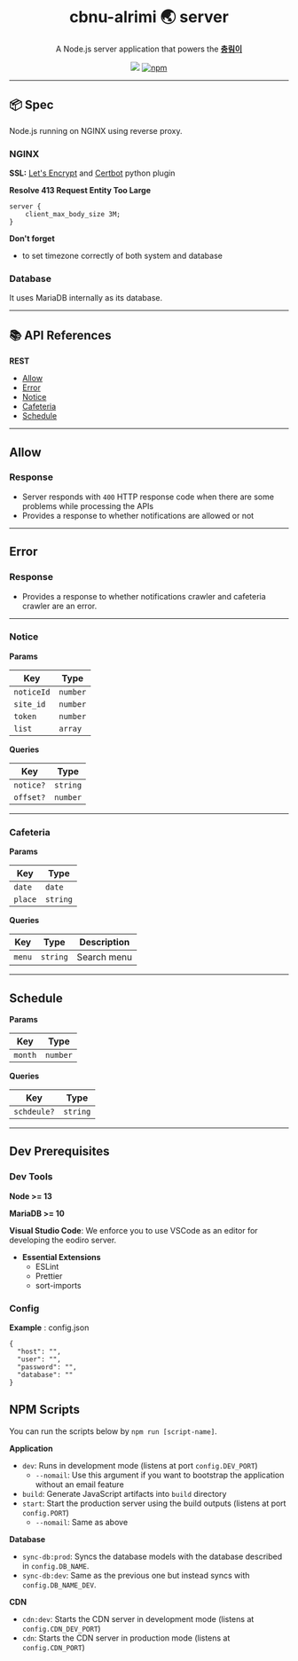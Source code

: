 <h1 align="center">cbnu-alrimi 🌏 server</h1>
<p align="center">A Node.js server application that powers the <b><a href="https://github.com/CBNU-CMI/cbnu-alrimi">충림이</a></b></p>

<p align="center">
  <img src="https://img.shields.io/github/license/payw-org/eodiro-server" />
  <a href="https://github.com/nodejs/node/blob/master/doc/changelogs/CHANGELOG_V13.md#13.10.1">
    <img alt="npm" src="https://img.shields.io/badge/node-v13.14.0-brightgreen">
  </a>
</p>

---

## 📦 Spec

Node.js running on NGINX using reverse proxy.

### NGINX

**SSL:** [Let's Encrypt](https://letsencrypt.org/) and [Certbot](https://certbot.eff.org/) python plugin

**Resolve 413 Request Entity Too Large**

```nginx
server {
    client_max_body_size 3M;
}
```

**Don't forget**

- to set timezone correctly of both system and database

### Database

It uses MariaDB internally as its database.

---

## 📚 API References

**REST**

- [Allow](#Allow)
- [Error](#Error)
- [Notice](#Notice)
- [Cafeteria](#Cafeteria)
- [Schedule](#Schedule)

---

## Allow

### Response

- Server responds with `400` HTTP response code when there are some problems while processing the APIs
- Provides a response to whether notifications are allowed or not

---

## Error

### Response
- Provides a response to whether notifications crawler and cafeteria crawler are an error.

---

### Notice

**Params**

| Key        | Type       |
| ---------- | ---------- |
| `noticeId`     | `number`   |
| `site_id` | `number` |
| `token`   | `number`   |
| `list`   | `array`   |


**Queries**

| Key       | Type     | 
| --------- | -------- | 
| `notice?` | `string` |
| `offset?` | `number` | 

---

### Cafeteria

**Params**

| Key        | Type       |
| ---------- | ---------- |
| `date`     | `date`   |
| `place` | `string` |

**Queries**

| Key       | Type     | Description                               |
| --------- | -------- | ----------------------------------------- |
| `menu`       | `string` | Search menu                            |

---

## Schedule

**Params**

| Key        | Type       |
| ---------- | ---------- |
| `month`     | `number`   |

**Queries**

| Key       | Type     |
| --------- | -------- |
| `schdeule?`    | `string`    |

---

## Dev Prerequisites

### Dev Tools

**Node >= 13**

**MariaDB >= 10**

**Visual Studio Code**: We enforce you to use VSCode as an editor for developing the eodiro server.

- **Essential Extensions**
  - ESLint
  - Prettier
  - sort-imports

### Config

**Example** : config.json

```
{
  "host": "",
  "user": "",
  "password": "",
  "database": ""
}
```

## NPM Scripts

You can run the scripts below by `npm run [script-name]`.

**Application**

- `dev`: Runs in development mode (listens at port `config.DEV_PORT`)
  - `--nomail`: Use this argument if you want to bootstrap the application without an email feature
- `build`: Generate JavaScript artifacts into `build` directory
- `start`: Start the production server using the build outputs (listens at port `config.PORT`)
  - `--nomail`: Same as above

**Database**

- `sync-db:prod`: Syncs the database models with the database described in `config.DB_NAME`.
- `sync-db:dev`: Same as the previous one but instead syncs with `config.DB_NAME_DEV`.

**CDN**

- `cdn:dev`: Starts the CDN server in development mode (listens at `config.CDN_DEV_PORT`)
- `cdn`: Starts the CDN server in production mode (listens at `config.CDN_PORT`)
